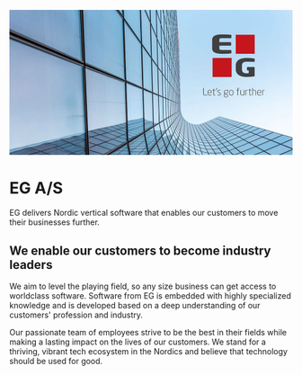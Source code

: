 ![alt text](https://raw.githubusercontent.com/EG-A-S/.github/54aec690c8072f23122b24b76003c5b8d57e52e5/profile/eg.jpg)

# EG A/S

EG delivers Nordic vertical software that enables our customers to move their businesses further.

## We enable our customers to become industry leaders
We aim to level the playing field, so any size business can get access to worldclass software. Software from EG is embedded with highly specialized knowledge and is developed based on a deep understanding of our customers' profession and industry.

Our passionate team of employees strive to be the best in their fields while making a lasting impact on the lives of our customers. We stand for a thriving, vibrant tech ecosystem in the Nordics and believe that technology should be used for good.
